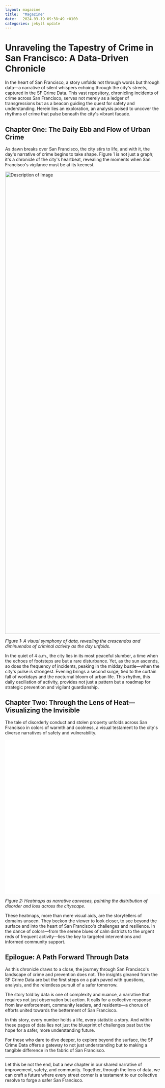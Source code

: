 ```yaml
---
layout: magazine
title:  "Magazine"
date:   2024-03-19 09:38:49 +0100
categories: jekyll update
---
```

# **Unraveling the Tapestry of Crime in San Francisco: A Data-Driven Chronicle**

In the heart of San Francisco, a story unfolds not through words but through data—a narrative of silent whispers echoing through the city's streets, captured in the SF Crime Data. This vast repository, chronicling incidents of crime across San Francisco, serves not merely as a ledger of transgressions but as a beacon guiding the quest for safety and understanding. Herein lies an exploration, an analysis poised to uncover the rhythms of crime that pulse beneath the city's vibrant facade.

## **Chapter One: The Daily Ebb and Flow of Urban Crime**

As dawn breaks over San Francisco, the city stirs to life, and with it, the day's narrative of crime begins to take shape. Figure 1 is not just a graph; it's a chronicle of the city's heartbeat, revealing the moments when San Francisco's vigilance must be at its keenest.

<img src="/images/new_bar.png" alt="Description of Image" style="display:block; margin-left:auto; margin-right:auto; width:1500px; height:auto;">

*Figure 1: A visual symphony of data, revealing the crescendos and diminuendos of criminal activity as the day unfolds.*

In the quiet of 4 a.m., the city lies in its most peaceful slumber, a time when the echoes of footsteps are but a rare disturbance. Yet, as the sun ascends, so does the frequency of incidents, peaking in the midday bustle—when the city's pulse is strongest. Evening brings a second surge, tied to the curtain fall of workdays and the nocturnal bloom of urban life. This rhythm, this daily oscillation of activity, provides not just a pattern but a roadmap for strategic prevention and vigilant guardianship.

## **Chapter Two: Through the Lens of Heat—Visualizing the Invisible**

The tale of disorderly conduct and stolen property unfolds across San Francisco in colors of warmth and coolness, a visual testament to the city's diverse narratives of safety and vulnerability.

<div style="display: flex;">
  <iframe src="/images/discon_heatmap.html" style="width: 50%; height: 500px; border: none;"></iframe>
  <iframe src="/images/stolen_heatmap.html" style="width: 50%; height: 500px; border: none;"></iframe>
</div>

*Figure 2: Heatmaps as narrative canvases, painting the distribution of disorder and loss across the cityscape.*

These heatmaps, more than mere visual aids, are the storytellers of domains unseen. They beckon the viewer to look closer, to see beyond the surface and into the heart of San Francisco's challenges and resilience. In the dance of colors—from the serene blues of calm districts to the urgent reds of frequent activity—lies the key to targeted interventions and informed community support.

## **Epilogue: A Path Forward Through Data**

As this chronicle draws to a close, the journey through San Francisco's landscape of crime and prevention does not. The insights gleaned from the SF Crime Data are but the first steps on a path paved with questions, analysis, and the relentless pursuit of a safer tomorrow.

The story told by data is one of complexity and nuance, a narrative that requires not just observation but action. It calls for a collective response from law enforcement, community leaders, and residents—a chorus of efforts united towards the betterment of San Francisco.

In this story, every number holds a life, every statistic a story. And within these pages of data lies not just the blueprint of challenges past but the hope for a safer, more understanding future.

For those who dare to dive deeper, to explore beyond the surface, the SF Crime Data offers a gateway to not just understanding but to making a tangible difference in the fabric of San Francisco.

---

Let this be not the end, but a new chapter in our shared narrative of improvement, safety, and community. Together, through the lens of data, we can craft a future where every street corner is a testament to our collective resolve to forge a safer San Francisco.
